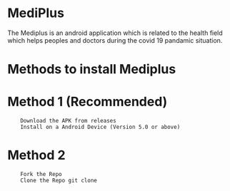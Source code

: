 # MediPlus
The Mediplus is an android application which is related to the health field which helps peoples and doctors during the covid 19 pandamic situation.

# Methods to install Mediplus

# Method 1 (Recommended)
        Download the APK from releases
        Install on a Android Device (Version 5.0 or above)
# Method 2
        Fork the Repo
        Clone the Repo git clone 
